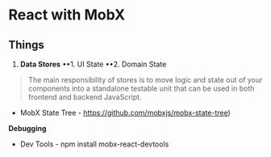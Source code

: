 # React with MobX

## Things

1. **Data Stores**
••1. UI State
••2. Domain State
 
> The main responsibility of stores is to move logic and state out of your components into a standalone testable unit that can be used in both frontend and backend JavaScript.

- MobX State Tree - https://github.com/mobxjs/mobx-state-tree)

**Debugging**
- Dev Tools - npm install mobx-react-devtools
